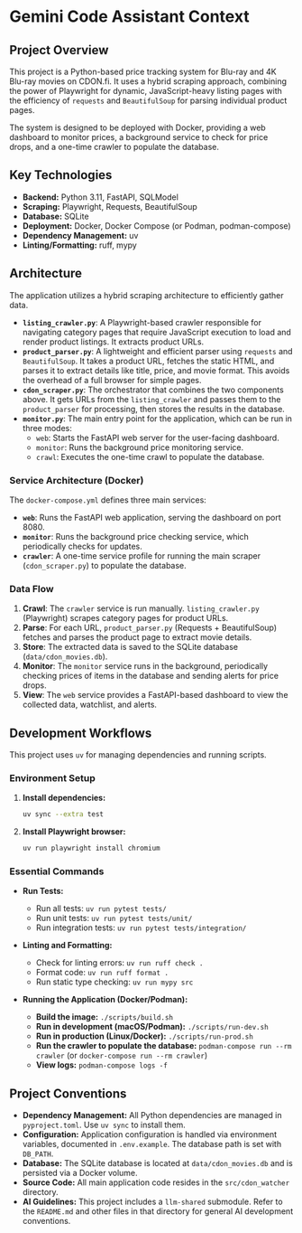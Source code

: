 # Gemini Code Assistant Context

## Project Overview

This project is a Python-based price tracking system for Blu-ray and 4K Blu-ray movies on CDON.fi. It uses a hybrid scraping approach, combining the power of Playwright for dynamic, JavaScript-heavy listing pages with the efficiency of `requests` and `BeautifulSoup` for parsing individual product pages.

The system is designed to be deployed with Docker, providing a web dashboard to monitor prices, a background service to check for price drops, and a one-time crawler to populate the database.

## Key Technologies

- **Backend:** Python 3.11, FastAPI, SQLModel
- **Scraping:** Playwright, Requests, BeautifulSoup
- **Database:** SQLite
- **Deployment:** Docker, Docker Compose (or Podman, podman-compose)
- **Dependency Management:** uv
- **Linting/Formatting:** ruff, mypy

## Architecture

The application utilizes a hybrid scraping architecture to efficiently gather data.

- **`listing_crawler.py`**: A Playwright-based crawler responsible for navigating category pages that require JavaScript execution to load and render product listings. It extracts product URLs.
- **`product_parser.py`**: A lightweight and efficient parser using `requests` and `BeautifulSoup`. It takes a product URL, fetches the static HTML, and parses it to extract details like title, price, and movie format. This avoids the overhead of a full browser for simple pages.
- **`cdon_scraper.py`**: The orchestrator that combines the two components above. It gets URLs from the `listing_crawler` and passes them to the `product_parser` for processing, then stores the results in the database.
- **`monitor.py`**: The main entry point for the application, which can be run in three modes:
  - `web`: Starts the FastAPI web server for the user-facing dashboard.
  - `monitor`: Runs the background price monitoring service.
  - `crawl`: Executes the one-time crawl to populate the database.

### Service Architecture (Docker)

The `docker-compose.yml` defines three main services:

- **`web`**: Runs the FastAPI web application, serving the dashboard on port 8080.
- **`monitor`**: Runs the background price checking service, which periodically checks for updates.
- **`crawler`**: A one-time service profile for running the main scraper (`cdon_scraper.py`) to populate the database.

### Data Flow

1. **Crawl**: The `crawler` service is run manually. `listing_crawler.py` (Playwright) scrapes category pages for product URLs.
2. **Parse**: For each URL, `product_parser.py` (Requests + BeautifulSoup) fetches and parses the product page to extract movie details.
3. **Store**: The extracted data is saved to the SQLite database (`data/cdon_movies.db`).
4. **Monitor**: The `monitor` service runs in the background, periodically checking prices of items in the database and sending alerts for price drops.
5. **View**: The `web` service provides a FastAPI-based dashboard to view the collected data, watchlist, and alerts.

## Development Workflows

This project uses `uv` for managing dependencies and running scripts.

### Environment Setup

1. **Install dependencies:**
   ```bash
   uv sync --extra test
   ```

2. **Install Playwright browser:**
   ```bash
   uv run playwright install chromium
   ```

### Essential Commands

- **Run Tests:**
  - Run all tests: `uv run pytest tests/`
  - Run unit tests: `uv run pytest tests/unit/`
  - Run integration tests: `uv run pytest tests/integration/`

- **Linting and Formatting:**
  - Check for linting errors: `uv run ruff check .`
  - Format code: `uv run ruff format .`
  - Run static type checking: `uv run mypy src`

- **Running the Application (Docker/Podman):**
  - **Build the image:** `./scripts/build.sh`
  - **Run in development (macOS/Podman):** `./scripts/run-dev.sh`
  - **Run in production (Linux/Docker):** `./scripts/run-prod.sh`
  - **Run the crawler to populate the database:** `podman-compose run --rm crawler` (or `docker-compose run --rm crawler`)
  - **View logs:** `podman-compose logs -f`

## Project Conventions

- **Dependency Management:** All Python dependencies are managed in `pyproject.toml`. Use `uv sync` to install them.
- **Configuration:** Application configuration is handled via environment variables, documented in `.env.example`. The database path is set with `DB_PATH`.
- **Database:** The SQLite database is located at `data/cdon_movies.db` and is persisted via a Docker volume.
- **Source Code:** All main application code resides in the `src/cdon_watcher` directory.
- **AI Guidelines:** This project includes a `llm-shared` submodule. Refer to the `README.md` and other files in that directory for general AI development conventions.